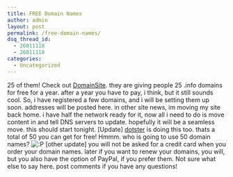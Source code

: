 ```yaml
---
title: FREE Domain Names
author: admin
layout: post
permalink: /free-domain-names/
dsq_thread_id:
  - 26011118
  - 26011118
categories:
  - Uncategorized
---
```

25 of them! Check out [DomainSite][1]. they are giving people 25 .info domains for free for a year. after a year you have to pay, i think, but it still sounds cool. So, i have registered a few domains, and i will be setting them up soon. addresses will be posted here. in other site news, im moving my site back home. i have half the network ready for it, now all i need to do is move content in and tell DNS servers to update. hopefully it will be a seamless move. this should start tonight. [Update] [dotster][2] is doing this too. thats a total of 50 you can get for free! Hmmm. who is going to use 50 domain names? <img src="http://blog.lotas-smartman.net/wp-includes/images/smilies/icon_razz.gif" alt=":P" class="wp-smiley" /> [other update] you will not be asked for a credit card when you order your domain names. later if you want to renew your domains, you will, but you also have the option of PayPal, if you prefer them. Not sure what else to say here. post comments if you have any questions!

 [1]: http://www.domainsite.com
 [2]: http://www.dotster.com/specials/info_special.php